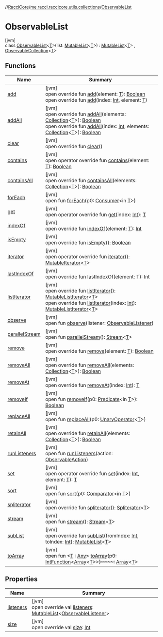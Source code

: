 //[RacciCore](../../../index.md)/[me.racci.raccicore.utils.collections](../index.md)/[ObservableList](index.md)

# ObservableList

[jvm]\
class [ObservableList](index.md)&lt;[T](index.md)&gt;(list: [MutableList](https://kotlinlang.org/api/latest/jvm/stdlib/kotlin.collections/-mutable-list/index.html)&lt;[T](index.md)&gt;) : [MutableList](https://kotlinlang.org/api/latest/jvm/stdlib/kotlin.collections/-mutable-list/index.html)&lt;[T](index.md)&gt; , [ObservableCollection](../-observable-collection/index.md)&lt;[T](index.md)&gt;

## Functions

| Name | Summary |
|---|---|
| [add](add.md) | [jvm]<br>open override fun [add](add.md)(element: [T](index.md)): [Boolean](https://kotlinlang.org/api/latest/jvm/stdlib/kotlin/-boolean/index.html)<br>open override fun [add](add.md)(index: [Int](https://kotlinlang.org/api/latest/jvm/stdlib/kotlin/-int/index.html), element: [T](index.md)) |
| [addAll](add-all.md) | [jvm]<br>open override fun [addAll](add-all.md)(elements: [Collection](https://kotlinlang.org/api/latest/jvm/stdlib/kotlin.collections/-collection/index.html)&lt;[T](index.md)&gt;): [Boolean](https://kotlinlang.org/api/latest/jvm/stdlib/kotlin/-boolean/index.html)<br>open override fun [addAll](add-all.md)(index: [Int](https://kotlinlang.org/api/latest/jvm/stdlib/kotlin/-int/index.html), elements: [Collection](https://kotlinlang.org/api/latest/jvm/stdlib/kotlin.collections/-collection/index.html)&lt;[T](index.md)&gt;): [Boolean](https://kotlinlang.org/api/latest/jvm/stdlib/kotlin/-boolean/index.html) |
| [clear](clear.md) | [jvm]<br>open override fun [clear](clear.md)() |
| [contains](index.md#765883978%2FFunctions%2F-519281799) | [jvm]<br>open operator override fun [contains](index.md#765883978%2FFunctions%2F-519281799)(element: [T](index.md)): [Boolean](https://kotlinlang.org/api/latest/jvm/stdlib/kotlin/-boolean/index.html) |
| [containsAll](index.md#-225903147%2FFunctions%2F-519281799) | [jvm]<br>open override fun [containsAll](index.md#-225903147%2FFunctions%2F-519281799)(elements: [Collection](https://kotlinlang.org/api/latest/jvm/stdlib/kotlin.collections/-collection/index.html)&lt;[T](index.md)&gt;): [Boolean](https://kotlinlang.org/api/latest/jvm/stdlib/kotlin/-boolean/index.html) |
| [forEach](../-observable-collection/index.md#1532301601%2FFunctions%2F-519281799) | [jvm]<br>open fun [forEach](../-observable-collection/index.md#1532301601%2FFunctions%2F-519281799)(p0: [Consumer](https://docs.oracle.com/javase/8/docs/api/java/util/function/Consumer.html)&lt;in [T](index.md)&gt;) |
| [get](index.md#961975567%2FFunctions%2F-519281799) | [jvm]<br>open operator override fun [get](index.md#961975567%2FFunctions%2F-519281799)(index: [Int](https://kotlinlang.org/api/latest/jvm/stdlib/kotlin/-int/index.html)): [T](index.md) |
| [indexOf](index.md#-407930336%2FFunctions%2F-519281799) | [jvm]<br>open override fun [indexOf](index.md#-407930336%2FFunctions%2F-519281799)(element: [T](index.md)): [Int](https://kotlinlang.org/api/latest/jvm/stdlib/kotlin/-int/index.html) |
| [isEmpty](index.md#-1000881820%2FFunctions%2F-519281799) | [jvm]<br>open override fun [isEmpty](index.md#-1000881820%2FFunctions%2F-519281799)(): [Boolean](https://kotlinlang.org/api/latest/jvm/stdlib/kotlin/-boolean/index.html) |
| [iterator](index.md#-1577986619%2FFunctions%2F-519281799) | [jvm]<br>open operator override fun [iterator](index.md#-1577986619%2FFunctions%2F-519281799)(): [MutableIterator](https://kotlinlang.org/api/latest/jvm/stdlib/kotlin.collections/-mutable-iterator/index.html)&lt;[T](index.md)&gt; |
| [lastIndexOf](index.md#1327716778%2FFunctions%2F-519281799) | [jvm]<br>open override fun [lastIndexOf](index.md#1327716778%2FFunctions%2F-519281799)(element: [T](index.md)): [Int](https://kotlinlang.org/api/latest/jvm/stdlib/kotlin/-int/index.html) |
| [listIterator](list-iterator.md) | [jvm]<br>open override fun [listIterator](list-iterator.md)(): [MutableListIterator](https://kotlinlang.org/api/latest/jvm/stdlib/kotlin.collections/-mutable-list-iterator/index.html)&lt;[T](index.md)&gt;<br>open override fun [listIterator](list-iterator.md)(index: [Int](https://kotlinlang.org/api/latest/jvm/stdlib/kotlin/-int/index.html)): [MutableListIterator](https://kotlinlang.org/api/latest/jvm/stdlib/kotlin.collections/-mutable-list-iterator/index.html)&lt;[T](index.md)&gt; |
| [observe](../-observable-holder/observe.md) | [jvm]<br>open fun [observe](../-observable-holder/observe.md)(listener: [ObservableListener](../index.md#1056729540%2FClasslikes%2F-519281799)) |
| [parallelStream](../-online-player-collection/index.md#-1592339412%2FFunctions%2F-519281799) | [jvm]<br>open fun [parallelStream](../-online-player-collection/index.md#-1592339412%2FFunctions%2F-519281799)(): [Stream](https://docs.oracle.com/javase/8/docs/api/java/util/stream/Stream.html)&lt;[T](index.md)&gt; |
| [remove](remove.md) | [jvm]<br>open override fun [remove](remove.md)(element: [T](index.md)): [Boolean](https://kotlinlang.org/api/latest/jvm/stdlib/kotlin/-boolean/index.html) |
| [removeAll](remove-all.md) | [jvm]<br>open override fun [removeAll](remove-all.md)(elements: [Collection](https://kotlinlang.org/api/latest/jvm/stdlib/kotlin.collections/-collection/index.html)&lt;[T](index.md)&gt;): [Boolean](https://kotlinlang.org/api/latest/jvm/stdlib/kotlin/-boolean/index.html) |
| [removeAt](remove-at.md) | [jvm]<br>open override fun [removeAt](remove-at.md)(index: [Int](https://kotlinlang.org/api/latest/jvm/stdlib/kotlin/-int/index.html)): [T](index.md) |
| [removeIf](../-observable-collection/index.md#1655623621%2FFunctions%2F-519281799) | [jvm]<br>open fun [removeIf](../-observable-collection/index.md#1655623621%2FFunctions%2F-519281799)(p0: [Predicate](https://docs.oracle.com/javase/8/docs/api/java/util/function/Predicate.html)&lt;in [T](index.md)&gt;): [Boolean](https://kotlinlang.org/api/latest/jvm/stdlib/kotlin/-boolean/index.html) |
| [replaceAll](index.md#901675341%2FFunctions%2F-519281799) | [jvm]<br>open fun [replaceAll](index.md#901675341%2FFunctions%2F-519281799)(p0: [UnaryOperator](https://docs.oracle.com/javase/8/docs/api/java/util/function/UnaryOperator.html)&lt;[T](index.md)&gt;) |
| [retainAll](retain-all.md) | [jvm]<br>open override fun [retainAll](retain-all.md)(elements: [Collection](https://kotlinlang.org/api/latest/jvm/stdlib/kotlin.collections/-collection/index.html)&lt;[T](index.md)&gt;): [Boolean](https://kotlinlang.org/api/latest/jvm/stdlib/kotlin/-boolean/index.html) |
| [runListeners](../-observable-holder/run-listeners.md) | [jvm]<br>open fun [runListeners](../-observable-holder/run-listeners.md)(action: [ObservableAction](../-observable-action/index.md)) |
| [set](set.md) | [jvm]<br>open operator override fun [set](set.md)(index: [Int](https://kotlinlang.org/api/latest/jvm/stdlib/kotlin/-int/index.html), element: [T](index.md)): [T](index.md) |
| [sort](index.md#-1169394793%2FFunctions%2F-519281799) | [jvm]<br>open fun [sort](index.md#-1169394793%2FFunctions%2F-519281799)(p0: [Comparator](https://docs.oracle.com/javase/8/docs/api/java/util/Comparator.html)&lt;in [T](index.md)&gt;) |
| [spliterator](index.md#703021258%2FFunctions%2F-519281799) | [jvm]<br>open override fun [spliterator](index.md#703021258%2FFunctions%2F-519281799)(): [Spliterator](https://docs.oracle.com/javase/8/docs/api/java/util/Spliterator.html)&lt;[T](index.md)&gt; |
| [stream](../-online-player-collection/index.md#135225651%2FFunctions%2F-519281799) | [jvm]<br>open fun [stream](../-online-player-collection/index.md#135225651%2FFunctions%2F-519281799)(): [Stream](https://docs.oracle.com/javase/8/docs/api/java/util/stream/Stream.html)&lt;[T](index.md)&gt; |
| [subList](index.md#-11148114%2FFunctions%2F-519281799) | [jvm]<br>open override fun [subList](index.md#-11148114%2FFunctions%2F-519281799)(fromIndex: [Int](https://kotlinlang.org/api/latest/jvm/stdlib/kotlin/-int/index.html), toIndex: [Int](https://kotlinlang.org/api/latest/jvm/stdlib/kotlin/-int/index.html)): [MutableList](https://kotlinlang.org/api/latest/jvm/stdlib/kotlin.collections/-mutable-list/index.html)&lt;[T](index.md)&gt; |
| [toArray](../-online-player-collection/index.md#-1215154575%2FFunctions%2F-519281799) | [jvm]<br>~~open~~ ~~fun~~ ~~&lt;~~[T](../-online-player-collection/index.md#-1215154575%2FFunctions%2F-519281799) : [Any](https://kotlinlang.org/api/latest/jvm/stdlib/kotlin/-any/index.html)~~&gt;~~ [~~toArray~~](../-online-player-collection/index.md#-1215154575%2FFunctions%2F-519281799)~~(~~~~p0~~~~:~~ [IntFunction](https://docs.oracle.com/javase/8/docs/api/java/util/function/IntFunction.html)&lt;[Array](https://kotlinlang.org/api/latest/jvm/stdlib/kotlin/-array/index.html)&lt;[T](../-online-player-collection/index.md#-1215154575%2FFunctions%2F-519281799)&gt;&gt;~~)~~~~:~~ [Array](https://kotlinlang.org/api/latest/jvm/stdlib/kotlin/-array/index.html)&lt;[T](../-online-player-collection/index.md#-1215154575%2FFunctions%2F-519281799)&gt; |

## Properties

| Name | Summary |
|---|---|
| [listeners](listeners.md) | [jvm]<br>open override val [listeners](listeners.md): [MutableList](https://kotlinlang.org/api/latest/jvm/stdlib/kotlin.collections/-mutable-list/index.html)&lt;[ObservableListener](../index.md#1056729540%2FClasslikes%2F-519281799)&gt; |
| [size](index.md#844915858%2FProperties%2F-519281799) | [jvm]<br>open override val [size](index.md#844915858%2FProperties%2F-519281799): [Int](https://kotlinlang.org/api/latest/jvm/stdlib/kotlin/-int/index.html) |
